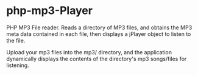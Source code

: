 php-mp3-Player
==============
PHP MP3 File reader. 
Reads a directory of MP3 files, and obtains the MP3 meta data contained
in each file, then displays a jPlayer object to listen to the file.

Upload your mp3 files into the mp3/ directory, and the application 
dynamically displays the contents of the directory's mp3 songs/files
for listening.
